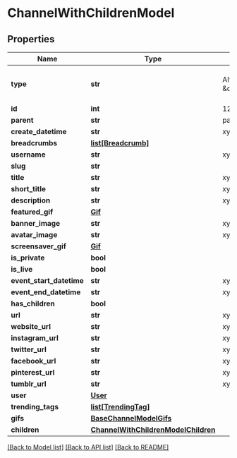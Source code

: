 # ChannelWithChildrenModel

## Properties
Name | Type | Description | Notes
------------ | ------------- | ------------- | -------------
**type** | **str** | Always \&quot;channel\&quot; | [optional] [default to 'channel']
**id** | **int** | 123 | [optional] 
**parent** | **str** | parent&#39;s slug | [optional] 
**create_datetime** | **str** | xyz | [optional] 
**breadcrumbs** | [**list[Breadcrumb]**](Breadcrumb.md) |  | [optional] 
**username** | **str** | xyz | [optional] 
**slug** | **str** |  | [optional] 
**title** | **str** | xyz | [optional] 
**short_title** | **str** | xyz | [optional] 
**description** | **str** | xyz | [optional] 
**featured_gif** | [**Gif**](Gif.md) |  | [optional] 
**banner_image** | **str** | xyz | [optional] 
**avatar_image** | **str** | xyz | [optional] 
**screensaver_gif** | [**Gif**](Gif.md) |  | [optional] 
**is_private** | **bool** |  | [optional] 
**is_live** | **bool** |  | [optional] 
**event_start_datetime** | **str** | xyz | [optional] 
**event_end_datetime** | **str** | xyz | [optional] 
**has_children** | **bool** |  | [optional] 
**url** | **str** | xyz | [optional] 
**website_url** | **str** | xyz | [optional] 
**instagram_url** | **str** | xyz | [optional] 
**twitter_url** | **str** | xyz | [optional] 
**facebook_url** | **str** | xyz | [optional] 
**pinterest_url** | **str** | xyz | [optional] 
**tumblr_url** | **str** | xyz | [optional] 
**user** | [**User**](User.md) |  | [optional] 
**trending_tags** | [**list[TrendingTag]**](TrendingTag.md) |  | [optional] 
**gifs** | [**BaseChannelModelGifs**](BaseChannelModelGifs.md) |  | [optional] 
**children** | [**ChannelWithChildrenModelChildren**](ChannelWithChildrenModelChildren.md) |  | [optional] 

[[Back to Model list]](../README.md#documentation-for-models) [[Back to API list]](../README.md#documentation-for-api-endpoints) [[Back to README]](../README.md)


